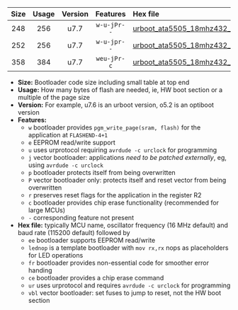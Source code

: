 |Size|Usage|Version|Features|Hex file|
|:-:|:-:|:-:|:-:|:--|
|248|256|u7.7|`w-u-jPr--`|[urboot_ata5505_18mhz432_19200bps_lednop_ur_vbl.hex](https://raw.githubusercontent.com/stefanrueger/urboot.hex/main/mcus/ata5505/fcpu_18mhz432/19200_bps/urboot_ata5505_18mhz432_19200bps_lednop_ur_vbl.hex)|
|252|256|u7.7|`w-u-jpr--`|[urboot_ata5505_18mhz432_19200bps_lednop_fr_ur_vbl.hex](https://raw.githubusercontent.com/stefanrueger/urboot.hex/main/mcus/ata5505/fcpu_18mhz432/19200_bps/urboot_ata5505_18mhz432_19200bps_lednop_fr_ur_vbl.hex)|
|358|384|u7.7|`weu-jPr-c`|[urboot_ata5505_18mhz432_19200bps_ee_lednop_fr_ce_ur_vbl.hex](https://raw.githubusercontent.com/stefanrueger/urboot.hex/main/mcus/ata5505/fcpu_18mhz432/19200_bps/urboot_ata5505_18mhz432_19200bps_ee_lednop_fr_ce_ur_vbl.hex)|

- **Size:** Bootloader code size including small table at top end
- **Usage:** How many bytes of flash are needed, ie, HW boot section or a multiple of the page size
- **Version:** For example, u7.6 is an urboot version, o5.2 is an optiboot version
- **Features:**
  + `w` bootloader provides `pgm_write_page(sram, flash)` for the application at `FLASHEND-4+1`
  + `e` EEPROM read/write support
  + `u` uses urprotocol requiring `avrdude -c urclock` for programming
  + `j` vector bootloader: applications *need to be patched externally*, eg, using `avrdude -c urclock`
  + `p` bootloader protects itself from being overwritten
  + `P` vector bootloader only: protects itself and reset vector from being overwritten
  + `r` preserves reset flags for the application in the register R2
  + `c` bootloader provides chip erase functionality (recommended for large MCUs)
  + `-` corresponding feature not present
- **Hex file:** typically MCU name, oscillator frequency (16 MHz default) and baud rate (115200 default) followed by
  + `ee` bootloader supports EEPROM read/write
  + `lednop` is a template bootloader with `mov rx,rx` nops as placeholders for LED operations
  + `fr` bootloader provides non-essential code for smoother error handing
  + `ce` bootloader provides a chip erase command
  + `ur` uses urprotocol and requires `avrdude -c urclock` for programming
  + `vbl` vector bootloader: set fuses to jump to reset, not the HW boot section
